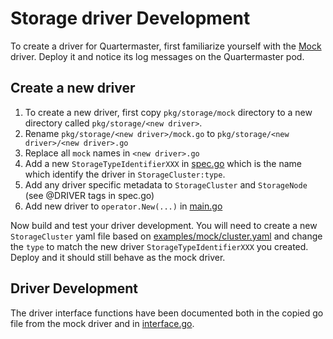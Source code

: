# Storage driver Development

To create a driver for Quartermaster, first familiarize yourself with the
[Mock](https://github.com/coreos/quartermaster/blob/master/pkg/storage/mock/README.md) driver.
Deploy it and notice its log messages on the Quartermaster pod.

## Create a new driver

1. To create a new driver, first copy `pkg/storage/mock` directory to a new directory
called `pkg/storage/<new driver>`.
1. Rename `pkg/storage/<new driver>/mock.go` to `pkg/storage/<new driver>/<new driver>.go`
1. Replace all `mock` names in `<new driver>.go`
1. Add a new `StorageTypeIdentifierXXX` in [spec.go](https://github.com/coreos/quartermaster/blob/master/pkg/spec/spec.go) which is the name which identify the driver in `StorageCluster:type`.
1. Add any driver specific metadata to `StorageCluster` and `StorageNode` (see @DRIVER tags in spec.go)
1. Add new driver to `operator.New(...)` in [main.go](https://github.com/coreos/quartermaster/blob/master/cmd/quartermaster/main.go)

Now build and test your driver development.  You will need to create a new
`StorageCluster` yaml file based on [examples/mock/cluster.yaml](https://github.com/coreos/quartermaster/blob/master/examples/mock/cluster.yaml)
and change the `type` to match the new driver `StorageTypeIdentifierXXX` you created.
Deploy and it should still behave as the mock driver.

## Driver Development

The driver interface functions have been documented both in the copied go file
from the mock driver and in [interface.go](https://github.com/coreos/quartermaster/blob/master/pkg/storage/interface.go).
